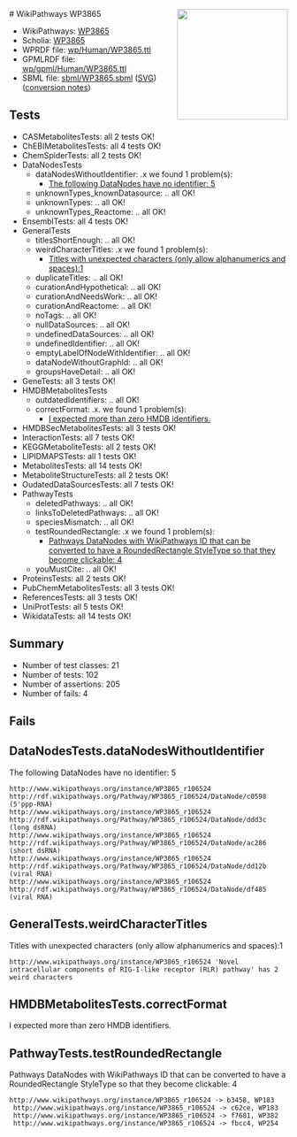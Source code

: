 <img style="float: right; width: 200px" src="../logo.png" />
# WikiPathways WP3865

* WikiPathways: [WP3865](https://identifiers.org/wikipathways:WP3865)
* Scholia: [WP3865](https://scholia.toolforge.org/wikipathways/WP3865)
* WPRDF file: [wp/Human/WP3865.ttl](../wp/Human/WP3865.ttl)
* GPMLRDF file: [wp/gpml/Human/WP3865.ttl](../wp/gpml/Human/WP3865.ttl)
* SBML file: [sbml/WP3865.sbml](../sbml/WP3865.sbml) ([SVG](../sbml/WP3865.svg)) ([conversion notes](../sbml/WP3865.txt))

## Tests
* CASMetabolitesTests: all 2 tests OK!
* ChEBIMetabolitesTests: all 4 tests OK!
* ChemSpiderTests: all 2 tests OK!
* DataNodesTests
    * dataNodesWithoutIdentifier: .x we found 1 problem(s):
        * [The following DataNodes have no identifier: 5](#d2d32fa4)
    * unknownTypes_knownDatasource: .. all OK!
    * unknownTypes: .. all OK!
    * unknownTypes_Reactome: .. all OK!
* EnsemblTests: all 4 tests OK!
* GeneralTests
    * titlesShortEnough: .. all OK!
    * weirdCharacterTitles: .x we found 1 problem(s):
        * [Titles with unexpected characters (only allow alphanumerics and spaces):1](#fda87b3f)
    * duplicateTitles: .. all OK!
    * curationAndHypothetical: .. all OK!
    * curationAndNeedsWork: .. all OK!
    * curationAndReactome: .. all OK!
    * noTags: .. all OK!
    * nullDataSources: .. all OK!
    * undefinedDataSources: .. all OK!
    * undefinedIdentifier: .. all OK!
    * emptyLabelOfNodeWithIdentifier: .. all OK!
    * dataNodeWithoutGraphId: .. all OK!
    * groupsHaveDetail: .. all OK!
* GeneTests: all 3 tests OK!
* HMDBMetabolitesTests
    * outdatedIdentifiers: .. all OK!
    * correctFormat: .x. we found 1 problem(s):
        * [I expected more than zero HMDB identifiers.](#ad154c1e)
* HMDBSecMetabolitesTests: all 3 tests OK!
* InteractionTests: all 7 tests OK!
* KEGGMetaboliteTests: all 2 tests OK!
* LIPIDMAPSTests: all 1 tests OK!
* MetabolitesTests: all 14 tests OK!
* MetaboliteStructureTests: all 2 tests OK!
* OudatedDataSourcesTests: all 7 tests OK!
* PathwayTests
    * deletedPathways: .. all OK!
    * linksToDeletedPathways: .. all OK!
    * speciesMismatch: .. all OK!
    * testRoundedRectangle: .x we found 1 problem(s):
        * [Pathways DataNodes with WikiPathways ID that can be converted to have a RoundedRectangle StyleType so that they become clickable: 4](#9fbad3ce)
    * youMustCite: .. all OK!
* ProteinsTests: all 2 tests OK!
* PubChemMetabolitesTests: all 3 tests OK!
* ReferencesTests: all 3 tests OK!
* UniProtTests: all 5 tests OK!
* WikidataTests: all 14 tests OK!


## Summary

* Number of test classes: 21
* Number of tests: 102
* Number of assertions: 205
* Number of fails: 4

## Fails

<a name="d2d32fa4" />

## DataNodesTests.dataNodesWithoutIdentifier

The following DataNodes have no identifier: 5
```
http://www.wikipathways.org/instance/WP3865_r106524 http://rdf.wikipathways.org/Pathway/WP3865_r106524/DataNode/c0598 (5'ppp-RNA)
http://www.wikipathways.org/instance/WP3865_r106524 http://rdf.wikipathways.org/Pathway/WP3865_r106524/DataNode/ddd3c (long dsRNA)
http://www.wikipathways.org/instance/WP3865_r106524 http://rdf.wikipathways.org/Pathway/WP3865_r106524/DataNode/ac286 (short dsRNA)
http://www.wikipathways.org/instance/WP3865_r106524 http://rdf.wikipathways.org/Pathway/WP3865_r106524/DataNode/dd12b (viral RNA)
http://www.wikipathways.org/instance/WP3865_r106524 http://rdf.wikipathways.org/Pathway/WP3865_r106524/DataNode/df485 (viral RNA)
```

<a name="fda87b3f" />

## GeneralTests.weirdCharacterTitles

Titles with unexpected characters (only allow alphanumerics and spaces):1
```
http://www.wikipathways.org/instance/WP3865_r106524 'Novel intracellular components of RIG-I-like receptor (RLR) pathway' has 2 weird characters
```

<a name="ad154c1e" />

## HMDBMetabolitesTests.correctFormat

I expected more than zero HMDB identifiers.
<a name="9fbad3ce" />

## PathwayTests.testRoundedRectangle

Pathways DataNodes with WikiPathways ID that can be converted to have a RoundedRectangle StyleType so that they become clickable: 4
```
http://www.wikipathways.org/instance/WP3865_r106524 -> b3458, WP183
 http://www.wikipathways.org/instance/WP3865_r106524 -> c62ce, WP183
 http://www.wikipathways.org/instance/WP3865_r106524 -> f7681, WP382
 http://www.wikipathways.org/instance/WP3865_r106524 -> fbcc4, WP254
 ```

